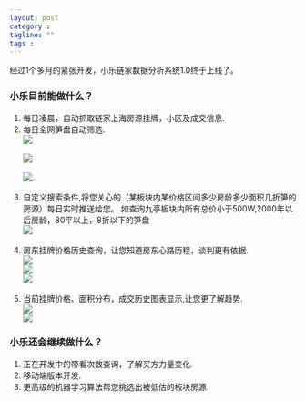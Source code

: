 ```yaml
---
layout: post
category : 
tagline: ""
tags : 
---
```



经过1个多月的紧张开发，小乐链家数据分析系统1.0终于上线了。

### 小乐目前能做什么？
1. 每日凌晨，自动抓取链家上海房源挂牌，小区及成交信息.
2. 每日全网笋盘自动筛选.
    <div style="width:1100px"><img src="http://dl.manmanqiusuo.com/lianjia_market/neihuan_mask.png"  /></div>
    <br>
    <div style="width:1100px"><img src="http://dl.manmanqiusuo.com/lianjia_market/zhonghuan_mask.png"  /></div>
    <br>
    <div style="width:1100px"><img src="http://dl.manmanqiusuo.com/lianjia_market/waihuan_mask.png"  /></div>
    <br>
3. 自定义搜索条件,将您关心的（某板块内某价格区间多少房龄多少面积几折笋的房源）每日实时推送给您。
    如查询九亭板块内所有总价小于500W,2000年以后房龄，80平以上，8折以下的笋盘
    <br>
    <div style="width:1100px"><img src="http://dl.manmanqiusuo.com/lianjia_market/custom_query_mask.png"  /></div>
    <br>
4. 房东挂牌价格历史查询，让您知道房东心路历程，谈判更有依据.
    <br>
    <div style="width:1100px"><img src="http://dl.manmanqiusuo.com/lianjia_market/neihuan_price_mask.png"  />
    <br>
    <div style="width:1100px"><img src="http://dl.manmanqiusuo.com/lianjia_market/zhonghuan_price_mask.png"  />
    <br>
    <div style="width:1100px"><img src="http://dl.manmanqiusuo.com/lianjia_market/waihuan_price_mask.png"  /></div>
    <br>
5. 当前挂牌价格、面积分布，成交历史图表显示,让您更了解趋势.
    <br>
    <div style="width:1100px"><img src="http://dl.manmanqiusuo.com/lianjia_market/pingmi.png"  />
    <br>
    <div style="width:1100px"><img src="http://dl.manmanqiusuo.com/lianjia_market/price.png"  />

### 小乐还会继续做什么？
1. 正在开发中的带看次数查询，了解买方力量变化.
2. 移动端版本开发.
3. 更高级的机器学习算法帮您挑选出被低估的板块房源.